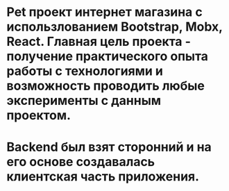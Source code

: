 # Pet проект интернет магазина с использлованием Bootstrap, Mobx, React. Главная цель проекта - получение практического опыта работы с технологиями и возможность проводить любые эксперименты с данным проектом.
# Backend был взят сторонний и на его основе создавалась клиентская часть приложения.
